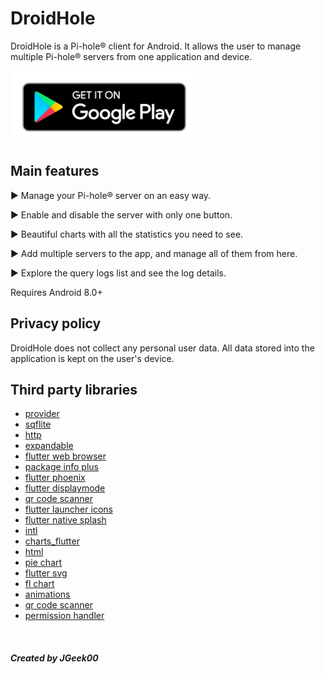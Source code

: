 # DroidHole
DroidHole is a Pi-hole® client for Android. It allows the user to manage multiple Pi-hole® servers from one application and device.

[<img src="/assets/other/get_google_play.png" width="300px">](https://play.google.com/store/apps/details?id=com.jgeek00.droid_hole)

## Main features
<p>▶ Manage your Pi-hole® server on an easy way.</p>
<p>▶ Enable and disable the server with only one button.</p>
<p>▶ Beautiful charts with all the statistics you need to see.</p>
<p>▶ Add multiple servers to the app, and manage all of them from here.</p>
<p>▶ Explore the query logs list and see the log details.</p>
<p>Requires Android 8.0+</p>

## Privacy policy
DroidHole does not collect any personal user data. All data stored into the application is kept on the user's device.

## Third party libraries
- [provider](https://pub.dev/packages/provider)
- [sqflite](https://pub.dev/packages/sqflite)
- [http](https://pub.dev/packages/http)
- [expandable](https://pub.dev/packages/expandable)
- [flutter web browser](https://pub.dev/packages/flutter_web_browser)
- [package info plus](https://pub.dev/packages/package_info_plus)
- [flutter phoenix](https://pub.dev/packages/flutter_phoenix)
- [flutter displaymode](https://pub.dev/packages/flutter_displaymode)
- [qr code scanner](https://pub.dev/packages/qr_code_scanner)
- [flutter launcher icons](https://pub.dev/packages/flutter_launcher_icons)
- [flutter native splash](https://pub.dev/packages/flutter_native_splash)
- [intl](https://pub.dev/packages/intl)
- [charts_flutter](https://pub.dev/packages/charts_flutter)
- [html](https://pub.dev/packages/html)
- [pie chart](https://pub.dev/packages/pie_chart)
- [flutter svg](https://pub.dev/packages/flutter_svg)
- [fl chart](https://pub.dev/packages/fl_chart)
- [animations](https://pub.dev/packages/animations)
- [qr code scanner](https://pub.dev/packages/qr_code_scanner)
- [permission handler](https://pub.dev/packages/permission_handler)

<br>

##### Created by JGeek00